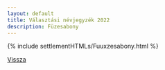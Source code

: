 ```yaml
---
layout: default
title: Választási névjegyzék 2022
description: Füzesabony
---
```


{% include settlementHTMLs/Fuuxzesabony.html %}

[Vissza](../)